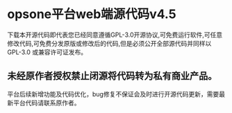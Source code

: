 # opsone平台web端源代码v4.5
下载本开源代码即代表您已经同意遵循GPL-3.0开源协议,可免费运行软件,可任意修改代码,可免费分发原版或修改后的代码,但是必须公开全部源代码并同样以 GPL-3.0 或兼容许可证发布。
## 未经原作者授权禁止闭源将代码转为私有商业产品。
平台后续新增功能及代码优化，bug修复不保证会及时进行开源代码更新，需要最新平台代码请联系原作者。
